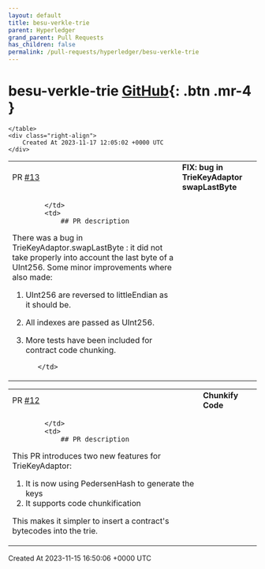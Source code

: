 ```yaml
---
layout: default
title: besu-verkle-trie
parent: Hyperledger
grand_parent: Pull Requests
has_children: false
permalink: /pull-requests/hyperledger/besu-verkle-trie
---
```


# besu-verkle-trie <span class="fs-3 right-align">[GitHub](https://github.com/hyperledger/besu-verkle-trie){: .btn .mr-4 }</span>


<div>
    <table>
        <tr>
            <td>
                PR <a href="https://github.com/hyperledger/besu-verkle-trie/pull/13" class=".btn">#13</a>
            </td>
            <td>
                <b>
                    FIX: bug in TrieKeyAdaptor swapLastByte
                </b>
            </td>
        </tr>
        <tr>
            <td>
                
            </td>
            <td>
                ## PR description
There was a bug in TrieKeyAdaptor.swapLastByte : it did not take properly into account the last byte of a UInt256.
Some minor improvements where also made:

  1. UInt256 are reversed to littleEndian as it should be.
  2. All indexes are passed as UInt256.
  3. More tests have been included for contract code chunking.

            </td>
        </tr>
    </table>
    <div class="right-align">
        Created At 2023-11-17 12:05:02 +0000 UTC
    </div>
</div>

<div>
    <table>
        <tr>
            <td>
                PR <a href="https://github.com/hyperledger/besu-verkle-trie/pull/12" class=".btn">#12</a>
            </td>
            <td>
                <b>
                    Chunkify Code
                </b>
            </td>
        </tr>
        <tr>
            <td>
                
            </td>
            <td>
                ## PR description
This PR introduces two new features for TrieKeyAdaptor:

  1. It is now using PedersenHash to generate the keys
  2. It supports code chunkification

This makes it simpler to insert a contract's bytecodes into the trie.
            </td>
        </tr>
    </table>
    <div class="right-align">
        Created At 2023-11-15 16:50:06 +0000 UTC
    </div>
</div>

